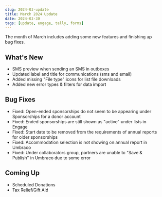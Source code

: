 ```yaml
---
slug: 2024-03-update
title: March 2024 Update
date: 2024-03-30
tags: [update, engage, tally, forms]
---
```


The month of March includes adding some new features and finishing up bug fixes. 

<!--truncate-->

## What's New

- SMS preview when sending an SMS in outboxes
- Updated label and title for communications (sms and email)
- Added missing "File type" icons for list file downloads
- Added new error types & filters for data import
 
## Bug Fixes

- Fixed: Open-ended sponsorships do not seem to be appearing under Sponsorships for a donor account
- Fixed: Ended sponsorships are still shown as "active" under lists in Engage
- Fixed: Start date to be removed from the requirements of annual reports for older sponsorships
- Fixed: Accommodation selection is not showing on annual report in Umbraco
- Fixed: Under collaborators group, partners are unable to "Save & Publish" in Umbraco due to some error

## Coming Up

- Scheduled Donations
- Tax Relief/Gift Aid